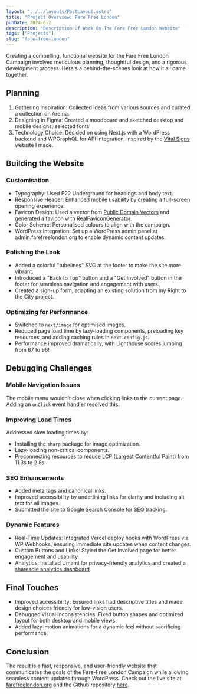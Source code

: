 ```yaml
---
layout: "../../layouts/PostLayout.astro"
title: "Project Overview: Fare Free London"
pubDate: 2024-6-2
description: "Description Of Work On The Fare Free London Website"
tags: ["Projects"]
slug: "fare-free-london"
---
```


Creating a compelling, functional website for the Fare Free London Campaign involved meticulous planning, thoughtful design, and a rigorous development process. Here's a behind-the-scenes look at how it all came together.

## Planning

1. Gathering Inspiration: Collected ideas from various sources and curated a collection on Are.na.
2. Designing in Figma: Created a moodboard and sketched desktop and mobile designs, selected fonts
3. Technology Choice: Decided on using Next.js with a WordPress backend and WPGraphQL for API integration, inspired by the [Vital Signs](https://www.vitalsignsmag.org/) website I made.

## Building the Website

### Customisation

- Typography: Used P22 Underground for headings and body text.
- Responsive Header: Enhanced mobile usability by creating a full-screen opening experience.
- Favicon Design: Used a vector from [Public Domain Vectors](https://publicdomainvectors.org) and generated a favicon with [RealFaviconGenerator](https://realfavicongenerator.net/).
- Color Scheme: Personalised colours to align with the campaign.
- WordPress Integration: Set up a WordPress admin panel at admin.farefreelondon.org to enable dynamic content updates.

### Polishing the Look

- Added a colorful "tubelines" SVG at the footer to make the site more vibrant.
- Introduced a "Back to Top" button and a "Get Involved" button in the footer for seamless navigation and engagement with users.
- Created a sign-up form, adapting an existing solution from my Right to the City project.

### Optimizing for Performance

- Switched to `next/image` for optimised images.
- Reduced page load time by lazy-loading components, preloading key resources, and adding caching rules in `next.config.js`.
- Performance improved dramatically, with Lighthouse scores jumping from 67 to 96!

## Debugging Challenges

### Mobile Navigation Issues

The mobile menu wouldn’t close when clicking links to the current page. Adding an `onClick` event handler resolved this.

### Improving Load Times

Addressed slow loading times by:

- Installing the `sharp` package for image optimization.
- Lazy-loading non-critical components.
- Preconnecting resources to reduce LCP (Largest Contentful Paint) from 11.3s to 2.8s.

### SEO Enhancements

- Added meta tags and canonical links.
- Improved accessibility by underlining links for clarity and including alt text for all images.
- Submitted the site to Google Search Console for SEO tracking.

### Dynamic Features

- Real-Time Updates: Integrated Vercel deploy hooks with WordPress via WP Webhooks, ensuring immediate site updates when content changes.
- Custom Buttons and Links: Styled the Get Involved page for better engagement and usability.
- Analytics: Installed Umami for privacy-friendly analytics and created a [shareable analytics dashboard](https://umami.jackkershaw.pp.ua/share/gZdZpgRGd3ke7H3Q/farefreelondon.org).

## Final Touches

- Improved accessibility: Ensured links had descriptive titles and made design choices friendly for low-vision users.
- Debugged visual inconsistencies: Fixed button shapes and optimized layout for both desktop and mobile views.
- Added lazy-motion animations for a dynamic feel without sacrificing performance.

## Conclusion

The result is a fast, responsive, and user-friendly website that communicates the goals of the Fare-Free London Campaign while allowing seamless content updates through WordPress. Check out the live site at [farefreelondon.org](https://farefreelondon.org) and the Github repository [here](https://github.com/jackkershaw/fare-free-london).
